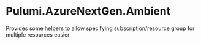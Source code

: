 # Pulumi.AzureNextGen.Ambient
Provides some helpers to allow specifying subscription/resource group for multiple resources easier
